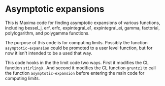 # Asymptotic expansions

This is Maxima code for finding asymptotic expansions of various functions, including bessel_j, erf, erfc, expintegral_e1, expintegral_ei, gamma, factorial, polylogarithm, and 
polygamma functions. 

The purpose of this code is for computing limits. Possibly the function `asymptotic-expansion` could be promoted to a user level function, but for now it isn't intended to be a used that way.

This code hooks in the the limit code two ways.  First it modifies the CL function `stirling0.`  And second it modifies the CL function `gruntz1` to call the function  `asymptotic-expansion` before entering the main code for computing limits.

